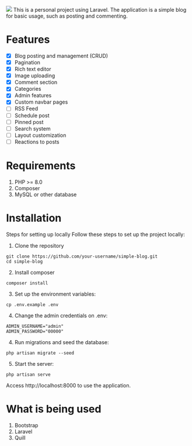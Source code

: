<img src="https://i.imgur.com/Ji4Xtmw.png"></img>
This is a personal project using Laravel. The application is a simple blog for basic usage, such as posting and commenting.
# Features
- [x] Blog posting and management (CRUD)
- [x] Pagination
- [x] Rich text editor
- [x] Image uploading
- [x] Comment section
- [x] Categories
- [x] Admin features
- [x] Custom navbar pages
- [ ] RSS Feed
- [ ] Schedule post
- [ ] Pinned post
- [ ] Search system
- [ ] Layout customization
- [ ] Reactions to posts
# Requirements
1. PHP >= 8.0
2. Composer
3. MySQL or other database
# Installation
Steps for setting up locally
Follow these steps to set up the project locally:

1. Clone the repository
```
git clone https://github.com/your-username/simple-blog.git
cd simple-blog
```
2. Install composer
```
composer install
```
3. Set up the environment variables:
```
cp .env.example .env
```
4. Change the admin credentials on .env:
```
ADMIN_USERNAME="admin"
ADMIN_PASSWORD="00000"
```
4. Run migrations and seed the database:
```
php artisan migrate --seed
```
5. Start the server:
```
php artisan serve
```
Access http://localhost:8000 to use the application.
# What is being used
1. Bootstrap
2. Laravel
3. Quill
